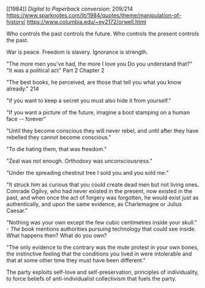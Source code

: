 [[1984]]
*Digital to Paperback conversion:* 209/214
https://www.sparknotes.com/lit/1984/quotes/theme/manipulation-of-history/
https://www.columbia.edu/~ey2172/orwell.html

Who controls the past controls the future. Who controls the present controls the past.

War is peace. Freedom is slavery. Ignorance is strength. 

"The more men you've had, the more I love you Do you understand that?"  
"It was a political act" Part 2 Chapter 2

"The best books, he perceived, are those that tell you what you know already." 214

"if you want to keep a secret you must also hide it from yourself." 

"If you want a picture of the future, imagine a boot stamping on a human face -- forever"

"Until they become conscious they will never rebel, and until after they have rebelled they cannot become conscious."

"To die hating them, that was freedom."

"Zeal was not enough. Orthodoxy was unconsciousness."

"Under the spreading chestnut tree I sold you and you sold me:"

"It struck him as curious that you could create dead men but not living ones. Comrade Ogilvy, who had never existed in the present, now existed in the past, and when once the act of forgery was forgotten, he would exist just as authentically, and upon the same evidence, as Charlemagne or Julius Caesar."

"Nothing was your own except the few cubic centimetres inside your skull." - *The book* mentions authorities pursuing technology that could see inside. What happens then? What do you own?

"The only evidence to the contrary was the mute protest in your own bones, the instinctive feeling that the conditions you lived in were intolerable and that at some other time they must have been different."

The party exploits self-love and self-preservation, principles of individuality, to force beliefs of anti-individualist collectivism that fuels the party.
